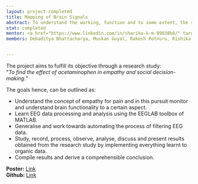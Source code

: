 ```yaml
---
layout: project-completed
title: Mapping of Brain Signals
abstract: To understand the working, function and to some extent, the structure of the brain specifically so, by using empathy for pain to target Bilateral Anterior Insula and Anterior Cingulate Cortex using external stimuli.To study Brain activity and function using EEG data, learn how to analyse this data and explore the reason behind certain behaviour as we know it.
stat: completed 
mentor: <a href="https://www.linkedin.com/in/sharika-k-m-99038b6/" target="_blank">Prof. KM Sharika</a>, Avisha Gaur, Yatin Azad
members: Debaditya Bhattacharya, Muskan Goyal, Rakesh Potnuru, Rishika Saraswat, Sagarima Datta, Saksham Pruthi, Sanket Garg, Swapnil Singh


---
```

The project aims to fulfill its objective through a research study:<br>
"*To find the effect of acetaminophen in empathy and social decision-making.*"

The goals hence, can be outlined as:
* Understand the concept of empathy for pain and in this pursuit monitor and understand brain functionality to a certain aspect.
* Learn EEG data processing and analysis using the EEGLAB toolbox of MATLAB.
* Generalise and work towards automating the process of filtering EEG data.
* Study, record, process, observe, analyse, discuss and present results obtained from the research study by implementing everything learnt to organic data.
* Compile results and derive a comprehensible conclusion.

**Poster:** <a href="https://drive.google.com/file/d/16nGI1dLVEf87KN8alRsT43y7N2k2Z4GN/view?usp=sharing" target="_blank">Link</a><br>
**Github:** <a href="https://github.com/Debu922/BCS_Mapping_of_Brain_Signals_2020" target="_blank">Link</a><br>
